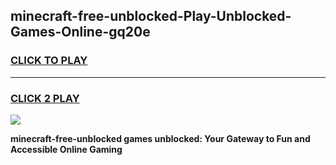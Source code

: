 
## minecraft-free-unblocked-Play-Unblocked-Games-Online-gq20e
<h3>
<a href="https://premium76.site?title=minecraft-free-unblocked&ref=25A">CLICK TO PLAY</a></h3>
<hr>

<h3>
<a href="https://premium76.site?title=minecraft-free-unblocked&ref=25A">CLICK 2 PLAY</a>
  
</h3>

<a href="https://premium76.site?title=minecraft-free-unblocked&ref=25A"><img src="https://clearcache.store/games.png"></a>


**minecraft-free-unblocked games unblocked: Your Gateway to Fun and Accessible Online Gaming**
